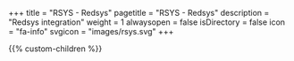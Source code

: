 +++
title = "RSYS - Redsys"
pagetitle = "RSYS - Redsys"
description = "Redsys integration"
weight = 1
alwaysopen = false
isDirectory = false
icon = "fa-info"
svgicon = "images/rsys.svg"
+++

{{% custom-children %}}
